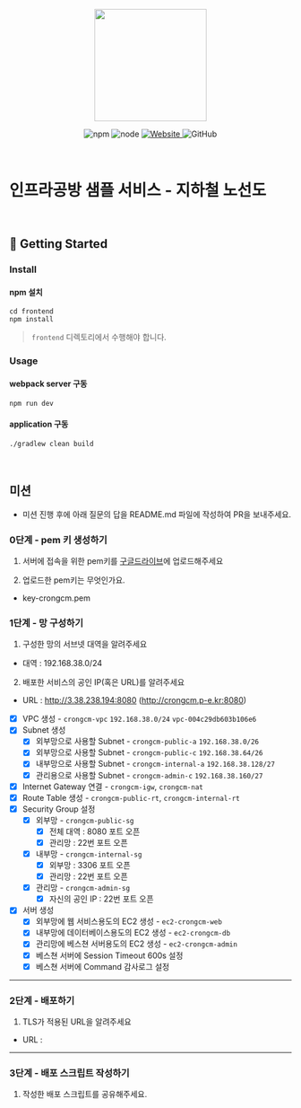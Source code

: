 <p align="center">
    <img width="200px;" src="https://raw.githubusercontent.com/woowacourse/atdd-subway-admin-frontend/master/images/main_logo.png"/>
</p>
<p align="center">
  <img alt="npm" src="https://img.shields.io/badge/npm-%3E%3D%205.5.0-blue">
  <img alt="node" src="https://img.shields.io/badge/node-%3E%3D%209.3.0-blue">
  <a href="https://edu.nextstep.camp/c/R89PYi5H" alt="nextstep atdd">
    <img alt="Website" src="https://img.shields.io/website?url=https%3A%2F%2Fedu.nextstep.camp%2Fc%2FR89PYi5H">
  </a>
  <img alt="GitHub" src="https://img.shields.io/github/license/next-step/atdd-subway-service">
</p>

<br>

# 인프라공방 샘플 서비스 - 지하철 노선도

<br>

## 🚀 Getting Started

### Install
#### npm 설치
```
cd frontend
npm install
```
> `frontend` 디렉토리에서 수행해야 합니다.

### Usage
#### webpack server 구동
```
npm run dev
```
#### application 구동
```
./gradlew clean build
```
<br>

## 미션

* 미션 진행 후에 아래 질문의 답을 README.md 파일에 작성하여 PR을 보내주세요.

### 0단계 - pem 키 생성하기

1. 서버에 접속을 위한 pem키를 [구글드라이브](https://drive.google.com/drive/folders/1dZiCUwNeH1LMglp8dyTqqsL1b2yBnzd1?usp=sharing)에 업로드해주세요

2. 업로드한 pem키는 무엇인가요.
- key-crongcm.pem

### 1단계 - 망 구성하기
1. 구성한 망의 서브넷 대역을 알려주세요
- 대역 : 192.168.38.0/24

2. 배포한 서비스의 공인 IP(혹은 URL)를 알려주세요

- URL : http://3.38.238.194:8080 (http://crongcm.p-e.kr:8080)

- [x] VPC 생성 - `crongcm-vpc` `192.168.38.0/24` `vpc-004c29db603b106e6`
- [x] Subnet 생성
  - [x] 외부망으로 사용할 Subnet - `crongcm-public-a` `192.168.38.0/26`
  - [x] 외부망으로 사용할 Subnet - `crongcm-public-c` `192.168.38.64/26`
  - [x] 내부망으로 사용할 Subnet - `crongcm-internal-a` `192.168.38.128/27`
  - [x] 관리용으로 사용할 Subnet - `crongcm-admin-c` `192.168.38.160/27`
- [x] Internet Gateway 연결 - `crongcm-igw`, `crongcm-nat`
- [x] Route Table 생성 - `crongcm-public-rt`, `crongcm-internal-rt`
- [x] Security Group 설정
  - [x] 외부망 - `crongcm-public-sg`
    - [x] 전체 대역 : 8080 포트 오픈
    - [x] 관리망 : 22번 포트 오픈
  - [x] 내부망 - `crongcm-internal-sg`
    - [x] 외부망 : 3306 포트 오픈
    - [x] 관리망 : 22번 포트 오픈
  - [x] 관리망 - `crongcm-admin-sg`
    - [x] 자신의 공인 IP : 22번 포트 오픈
- [x] 서버 생성
  - [x] 외부망에 웹 서비스용도의 EC2 생성 - `ec2-crongcm-web` 
  - [x] 내부망에 데이터베이스용도의 EC2 생성 - `ec2-crongcm-db`
  - [x] 관리망에 베스쳔 서버용도의 EC2 생성 - `ec2-crongcm-admin`
  - [x] 베스쳔 서버에 Session Timeout 600s 설정
  - [x] 베스쳔 서버에 Command 감사로그 설정

---

### 2단계 - 배포하기
1. TLS가 적용된 URL을 알려주세요

- URL : 

---

### 3단계 - 배포 스크립트 작성하기

1. 작성한 배포 스크립트를 공유해주세요.


